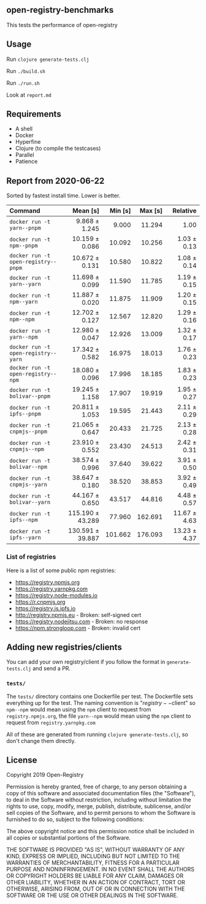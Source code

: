 ## open-registry-benchmarks

This tests the performance of open-registry

## Usage

Run `clojure generate-tests.clj`

Run `./build.sh`

Run `./run.sh`

Look at `report.md`

## Requirements

- A shell
- Docker
- Hyperfine
- Clojure (to compile the testcases)
- Parallel
- Patience

<!-- REPORT -->
## Report from 2020-06-22

Sorted by fastest install time. Lower is better.


| Command | Mean [s] | Min [s] | Max [s] | Relative |
|:---|---:|---:|---:|---:|
| `docker run -t yarn--pnpm` | 9.868 ± 1.245 | 9.000 | 11.294 | 1.00 |
| `docker run -t npm--pnpm` | 10.159 ± 0.086 | 10.092 | 10.256 | 1.03 ± 0.13 |
| `docker run -t open-registry--pnpm` | 10.672 ± 0.131 | 10.580 | 10.822 | 1.08 ± 0.14 |
| `docker run -t yarn--yarn` | 11.698 ± 0.099 | 11.590 | 11.785 | 1.19 ± 0.15 |
| `docker run -t npm--yarn` | 11.887 ± 0.020 | 11.875 | 11.909 | 1.20 ± 0.15 |
| `docker run -t npm--npm` | 12.702 ± 0.127 | 12.567 | 12.820 | 1.29 ± 0.16 |
| `docker run -t yarn--npm` | 12.980 ± 0.047 | 12.926 | 13.009 | 1.32 ± 0.17 |
| `docker run -t open-registry--yarn` | 17.342 ± 0.582 | 16.975 | 18.013 | 1.76 ± 0.23 |
| `docker run -t open-registry--npm` | 18.080 ± 0.096 | 17.996 | 18.185 | 1.83 ± 0.23 |
| `docker run -t bolivar--pnpm` | 19.245 ± 1.158 | 17.907 | 19.919 | 1.95 ± 0.27 |
| `docker run -t ipfs--pnpm` | 20.811 ± 1.053 | 19.595 | 21.443 | 2.11 ± 0.29 |
| `docker run -t cnpmjs--pnpm` | 21.065 ± 0.647 | 20.433 | 21.725 | 2.13 ± 0.28 |
| `docker run -t cnpmjs--npm` | 23.910 ± 0.552 | 23.430 | 24.513 | 2.42 ± 0.31 |
| `docker run -t bolivar--npm` | 38.574 ± 0.996 | 37.640 | 39.622 | 3.91 ± 0.50 |
| `docker run -t cnpmjs--yarn` | 38.647 ± 0.180 | 38.520 | 38.853 | 3.92 ± 0.49 |
| `docker run -t bolivar--yarn` | 44.167 ± 0.650 | 43.517 | 44.816 | 4.48 ± 0.57 |
| `docker run -t ipfs--npm` | 115.190 ± 43.289 | 77.960 | 162.691 | 11.67 ± 4.63 |
| `docker run -t ipfs--yarn` | 130.591 ± 39.887 | 101.662 | 176.093 | 13.23 ± 4.37 |
<!-- REPORT_END -->

### List of registries

Here is a list of some public npm registries:

- https://registry.npmjs.org
- https://registry.yarnpkg.com
- https://registry.node-modules.io
- https://r.cnpmjs.org
- https://registry.js.ipfs.io
- http://registry.npmjs.eu - Broken: self-signed cert
- https://registry.nodejitsu.com - Broken: no response
- https://npm.strongloop.com - Broken: invalid cert

## Adding new registries/clients

You can add your own registry/client if you follow the format in
`generate-tests.clj` and send a PR.

### `tests/`

The `tests/` directory contains one Dockerfile per test. The Dockerfile
sets everything up for the test. The naming convention is "$registry--$client"
so `npm--npm` would mean using the `npm` client to request from `registry.npmjs.org`,
the file `yarn--npm` would mean using the `npm` client to request from `registry.yarnpkg.com`

All of these are generated from running `clojure generate-tests.clj`, so don't
change them directly.

## License

Copyright 2019 Open-Registry

Permission is hereby granted, free of charge, to any person obtaining a copy of this software and associated documentation files (the "Software"), to deal in the Software without restriction, including without limitation the rights to use, copy, modify, merge, publish, distribute, sublicense, and/or sell copies of the Software, and to permit persons to whom the Software is furnished to do so, subject to the following conditions:

The above copyright notice and this permission notice shall be included in all copies or substantial portions of the Software.

THE SOFTWARE IS PROVIDED "AS IS", WITHOUT WARRANTY OF ANY KIND, EXPRESS OR IMPLIED, INCLUDING BUT NOT LIMITED TO THE WARRANTIES OF MERCHANTABILITY, FITNESS FOR A PARTICULAR PURPOSE AND NONINFRINGEMENT. IN NO EVENT SHALL THE AUTHORS OR COPYRIGHT HOLDERS BE LIABLE FOR ANY CLAIM, DAMAGES OR OTHER LIABILITY, WHETHER IN AN ACTION OF CONTRACT, TORT OR OTHERWISE, ARISING FROM, OUT OF OR IN CONNECTION WITH THE SOFTWARE OR THE USE OR OTHER DEALINGS IN THE SOFTWARE.
